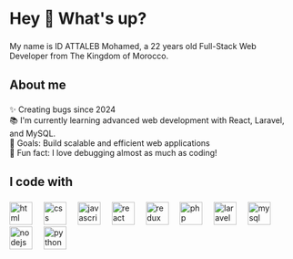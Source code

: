 <h1 align="left">Hey 👋 What's up?</h1>

###

<p align="left">My name is ID ATTALEB Mohamed, a 22 years old Full-Stack Web Developer from The Kingdom of Morocco.</p>

###

<h2 align="left">About me</h2>

###

<p align="left">
✨ Creating bugs since 2024 <br>
📚 I'm currently learning advanced web development with React, Laravel, and MySQL. <br>
🎯 Goals: Build scalable and efficient web applications <br>
🎲 Fun fact: I love debugging almost as much as coding! 
</p>

###

<h2 align="left">I code with</h2>

###

<div align="left">
  <img src="https://logospng.org/download/html-5/logo-html-5-256.png" height="40" alt="html logo"  />
  <img width="12" />
  <img src="https://logospng.org/download/css-3/logo-css-3-1536.png" height="40" alt="css logo"  />
  <img width="12" />
  <img src="https://cdn.jsdelivr.net/gh/devicons/devicon/icons/javascript/javascript-original.svg" height="40" alt="javascript logo"  />
  <img width="12" />
  <img src="https://cdn.jsdelivr.net/gh/devicons/devicon/icons/react/react-original.svg" height="40" alt="react logo"  />
  <img width="12" />
  <img src="https://cdn.jsdelivr.net/gh/devicons/devicon/icons/redux/redux-original.svg" height="40" alt="redux logo"  />
  <img width="12" />
  <img src="https://cdn.jsdelivr.net/gh/devicons/devicon/icons/php/php-original.svg" height="40" alt="php logo"  />
  <img width="12" />
  <img src="https://logospng.org/download/laravel/logo-laravel-icon-1024.png" height="40" alt="laravel logo"  />
  <img width="12" />
  <img src="https://cdn.jsdelivr.net/gh/devicons/devicon/icons/mysql/mysql-original.svg" height="40" alt="mysql logo"  />
  <img width="12" />
  <img src="https://cdn.jsdelivr.net/gh/devicons/devicon/icons/nodejs/nodejs-original.svg" height="40" alt="nodejs logo"  />
  <img width="12" />
  <img src="https://assets-global.website-files.com/6047a9e35e5dc54ac86ddd90/638a619a6a5d36813fdb2f3b_gXFzP_izScI-K19n3uFT_fwZZPr1phJ5Jh3lp1b4yqM.png" height="40" alt="python logo"  />
</div>

